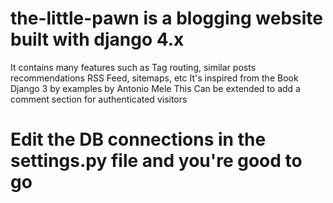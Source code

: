 # the-little-pawn is a blogging website built with django 4.x
It contains many features such as Tag routing, similar posts recommendations
RSS Feed, sitemaps, etc
It's inspired from the Book Django 3 by examples by Antonio Mele
This Can be extended to add a comment section for authenticated visitors

# Edit the DB connections in the settings.py file and you're good to go
